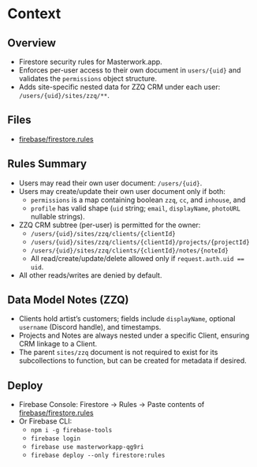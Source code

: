 # Context

## Overview
- Firestore security rules for Masterwork.app.
- Enforces per-user access to their own document in `users/{uid}` and validates the `permissions` object structure.
- Adds site-specific nested data for ZZQ CRM under each user: `/users/{uid}/sites/zzq/**`.

## Files
- [firebase/firestore.rules](firebase/firestore.rules)

## Rules Summary
- Users may read their own user document: `/users/{uid}`.
- Users may create/update their own user document only if both:
  - `permissions` is a map containing boolean `zzq`, `cc`, and `inhouse`, and
  - `profile` has valid shape (`uid` string; `email`, `displayName`, `photoURL` nullable strings).
- ZZQ CRM subtree (per-user) is permitted for the owner:
  - `/users/{uid}/sites/zzq/clients/{clientId}`
  - `/users/{uid}/sites/zzq/clients/{clientId}/projects/{projectId}`
  - `/users/{uid}/sites/zzq/clients/{clientId}/notes/{noteId}`
  - All read/create/update/delete allowed only if `request.auth.uid == uid`.
- All other reads/writes are denied by default.

## Data Model Notes (ZZQ)
- Clients hold artist’s customers; fields include `displayName`, optional `username` (Discord handle), and timestamps.
- Projects and Notes are always nested under a specific Client, ensuring CRM linkage to a Client.
- The parent `sites/zzq` document is not required to exist for its subcollections to function, but can be created for metadata if desired.

## Deploy
- Firebase Console: Firestore → Rules → Paste contents of [firebase/firestore.rules](firebase/firestore.rules)
- Or Firebase CLI:
  - `npm i -g firebase-tools`
  - `firebase login`
  - `firebase use masterworkapp-qg9ri`
  - `firebase deploy --only firestore:rules`